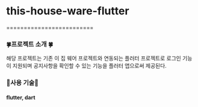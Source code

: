 # this-house-ware-flutter
=========================
### 🍀프로젝트 소개 🍀

해당 프로젝트는 기존 이 집 웨어 프로젝트와 연동되는 플러터 프로젝트로
로그인 기능이 지원되며 공지사항을 확인할 수 있는 기능을
플러터 앱으로써 제공된다.

### 🌈사용 기술🌈

#### flutter, dart
